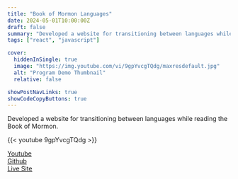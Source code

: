 ```yaml
---
title: "Book of Mormon Languages"
date: 2024-05-01T10:00:00Z
draft: false
summary: "Developed a website for transitioning between languages while reading the Book of Mormon."
tags: ["react", "javascript"]

cover:
  hiddenInSingle: true
  image: "https://img.youtube.com/vi/9gpYvcgTQdg/maxresdefault.jpg"
  alt: "Program Demo Thumbnail"
  relative: false

showPostNavLinks: true
showCodeCopyButtons: true
---
```


Developed a website for transitioning between languages while reading the Book of Mormon.

{{< youtube 9gpYvcgTQdg >}}

[Youtube](https://www.youtube.com/watch?v=9gpYvcgTQdg)  
[Github](https://github.com/jonnyjackson26/bom-languages/tree/main/src)  
[Live Site](https://bom-languages.web.app/)
